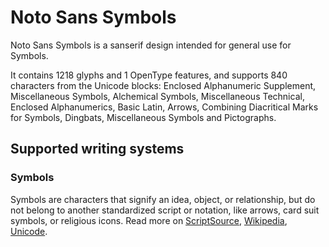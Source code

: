 
# Noto Sans Symbols

Noto Sans Symbols is a sanserif design intended for general use for Symbols.

It contains 1218 glyphs and 1 OpenType features, and supports 840 characters from the Unicode blocks: Enclosed Alphanumeric Supplement, Miscellaneous Symbols, Alchemical Symbols, Miscellaneous Technical, Enclosed Alphanumerics, Basic Latin, Arrows, Combining Diacritical Marks for Symbols, Dingbats, Miscellaneous Symbols and Pictographs.


## Supported writing systems


### Symbols

Symbols are characters that signify an idea, object, or relationship, but do not belong to another standardized script or notation, like arrows, card suit symbols, or religious icons. Read more on [ScriptSource](https://scriptsource.org/scr/Zsym), [Wikipedia](https://en.wikipedia.org/wiki/ISO_15924:Zsym), [Unicode](https://www.unicode.org/versions/Unicode13.0.0/ch22.pdf#G14025).

